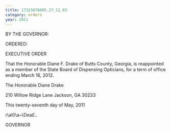 ```yaml
---
title: 17323876605_27_11_03
category: orders
year: 2011
---
```

BY THE GOVERNOR:

ORDERED:

 

EXECUTIVE ORDER

That the Honorable Diane F. Drake of Butts County, Georgia, is
reappointed as a member of the State Board of Dispensing
Opticians, for a term of ofﬁce ending March 16, 2012.

The Honorable Diane Drake

210 Willow Ridge Lane
Jackson, GA 30233

This twenty-seventh day of May, 2011

r\aI0\a~\Dea£..

GOVERNOR

